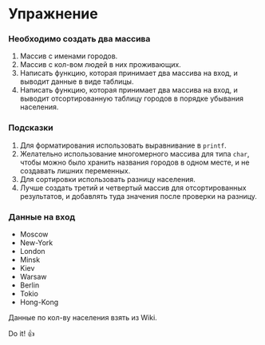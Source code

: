 # Упражнение

### Необходимо создать два массива

1. Массив с именами городов.
2. Массив с кол-вом людей в них проживающих.
3. Написать функцию, которая принимает два массива на вход, и выводит данные в виде таблицы.
4. Написать функцию, которая принимает два массива на вход, и выводит отсортированную таблицу городов в порядке убывания населения.

### Подсказки
1. Для форматирования использовать выравнивание в `printf`.
2. Желательно использование многомерного массива для типа `char`, чтобы можно было хранить названия городов в одном месте, 
и не создавать лишних переменных.
3. Для сортировки использовать разницу населения. 
4. Лучше создать третий и четвертый массив для отсортированных результатов, 
и добавлять туда значения после проверки на разницу.

### Данные на вход
- Moscow
- New-York
- London
- Minsk
- Kiev
- Warsaw
- Berlin
- Tokio
- Hong-Kong

Данные по кол-ву населения взять из Wiki.

Do it! :+1: